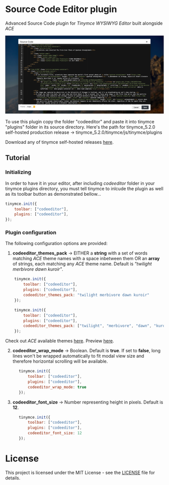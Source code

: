 # Source Code Editor plugin
Advanced Source Code plugin for _Tinymce WYSIWYG Editor_ built alongside _ACE_

![preview](/Preview.png)

To use this plugin copy the folder "codeeditor" and paste it into tinymce "plugins" folder in its source directory.
Here's the path for tinymce_5.2.0 self-hosted production release -> tinymce_5.2.0/tinymce/js/tinymce/plugins

Download any of tinymce self-hosted releases [here](https://www.tiny.cloud/get-tiny/self-hosted/).

## Tutorial
### Initializing
In order to have it in your editor, after including _codeeditor_ folder in your tinymce plugins directory, you must tell tinymce to inlcude the plugin as well as its toolbar button as demonstrated bellow...
```javascript
tinymce.init({
    toolbar: ["codeeditor"],
    plugins: ["codeeditor"],
});
```
### Plugin configuration
The following configuration options are provided:
  1. __codeeditor_themes_pack__ -> EITHER a __string__ with a set of words matching _ACE_ theme names with a space inbetween them OR an __array__ of strings, each matching any _ACE_ theme name. Default is _"twilight merbivore dawn kuroir"_.

```javascript
    tinymce.init({
        toolbar: ["codeeditor"],
        plugins: ["codeeditor"],
        codeeditor_themes_pack: "twilight merbivore dawn kuroir"
    });
```

```javascript
    tinymce.init({
        toolbar: ["codeeditor"],
        plugins: ["codeeditor"],
        codeeditor_themes_pack: ["twilight", "merbivore", "dawn", "kuroir"]
    });
```

Check out _ACE_ available themes [here](https://github.com/ajaxorg/ace/tree/master/lib/ace/theme). Preview [here](https://ace.c9.io/build/kitchen-sink.html).

  2. __codeeditor_wrap_mode__ -> Boolean. Default is __true__. If set to __false__, long lines won't be wrapped automatically to fit modal view size and therefore horizontal scrolling will be available.
    
```javascript
      tinymce.init({
          toolbar: ["codeeditor"],
          plugins: ["codeeditor"],
          codeeditor_wrap_mode: true
      });
```

  3. __codeeditor_font_size__ -> Number representing height in pixels. Default is __12__.
    
```javascript
      tinymce.init({
          toolbar: ["codeeditor"],
          plugins: ["codeeditor"],
          codeeditor_font_size: 12
      });
```

# License
This project is licensed under the MIT License - see the [LICENSE](LICENSE.md) file for details.
